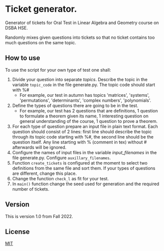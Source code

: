 # Ticket generator.
Generator of tickets for Oral Test in Linear Algebra and Geometry course on DSBA HSE.

Randomly mixes given questions into tickets so that no ticket contains too much questions on the same topic.

## How to use
To use the script for your own type of test one shall:
1. Divide your question into separate *topics*. Describe the topic in the variable `topic_code` in the file generate.py. The topic code should start with %#
    * For example, our test in autumn has topics 'matrices', 'systems', 'permutations', 'determinants', 'complex numbers', 'polynomials'.
2. Define the types of questions there are going to be in the test. 
    * For example, our test has 2 questions that are definitions, 1 question to formulate a theorem given its name, 1 interesting question on general understanding of the course, 1 question to prove a theorem.
3. For each type of question prepare an input file in plain text format. Each question should consist of 2 lines: first line should describe the topic through its topic code starting with %#, the second line should be the question itself. Any line starting with % (comment in tex) without # afterwards will be ignored.
4. Configure the names of input files in the variable *input_filenames* in the file generate.py. Configure `auxillary_filenames`.
5. Function `create_tickets` is configured at the moment to select two definitions from the same file and sort them. If your types of questions are different, change this place.
6. Change the function `check_l` as fit for your test.
7. In `main()` function change the seed used for generation and the required number of tickets.


## Version

This is version 1.0 from Fall 2022.

## License

[MIT](https://choosealicense.com/licenses/mit/)